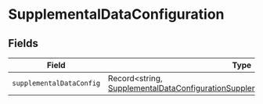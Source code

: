 # SupplementalDataConfiguration


## Fields

| Field                                                                                                                                                                       | Type                                                                                                                                                                        | Required                                                                                                                                                                    | Description                                                                                                                                                                 |
| --------------------------------------------------------------------------------------------------------------------------------------------------------------------------- | --------------------------------------------------------------------------------------------------------------------------------------------------------------------------- | --------------------------------------------------------------------------------------------------------------------------------------------------------------------------- | --------------------------------------------------------------------------------------------------------------------------------------------------------------------------- |
| `supplementalDataConfig`                                                                                                                                                    | Record<string, [SupplementalDataConfigurationSupplementalDataSourceConfiguration](../../models/shared/supplementaldataconfigurationsupplementaldatasourceconfiguration.md)> | :heavy_minus_sign:                                                                                                                                                          | N/A                                                                                                                                                                         |